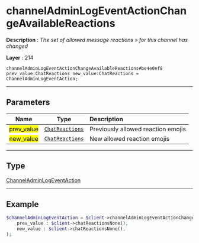 # channelAdminLogEventActionChangeAvailableReactions

**Description** : *The set of allowed message reactions &raquo; for this channel has changed*

**Layer** : 214

```tl
channelAdminLogEventActionChangeAvailableReactions#be4e0ef8 prev_value:ChatReactions new_value:ChatReactions = ChannelAdminLogEventAction;
```

---

## Parameters

| Name | Type | Description |
| :---: | :---: | :--- |
| <mark>prev_value</mark> | [`ChatReactions`](type/ChatReactions) | Previously allowed reaction emojis |
| <mark>new_value</mark> | [`ChatReactions`](type/ChatReactions) | New allowed reaction emojis |

---

## Type

[ChannelAdminLogEventAction](type/ChannelAdminLogEventAction)

---

## Example

```php
$channelAdminLogEventAction = $client->channelAdminLogEventActionChangeAvailableReactions(
	prev_value : $client->chatReactionsNone(),
	new_value : $client->chatReactionsNone(),
);
```